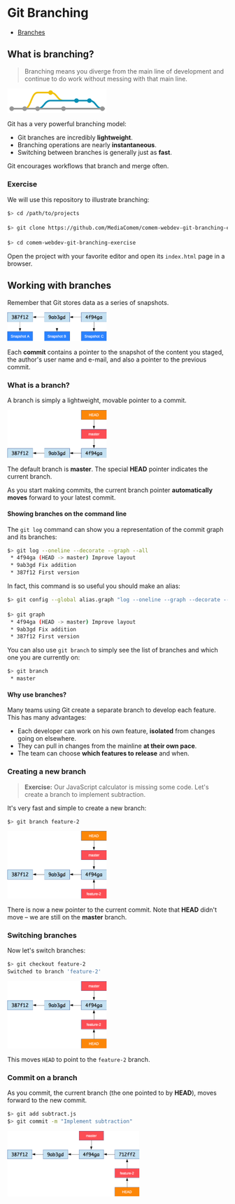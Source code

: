 # Git Branching

<!-- START doctoc generated TOC please keep comment here to allow auto update -->
<!-- DON'T EDIT THIS SECTION, INSTEAD RE-RUN doctoc TO UPDATE -->


- [Branches](#branches)

<!-- END doctoc generated TOC please keep comment here to allow auto update -->





## What is branching?

> Branching means you diverge from the main line of development and continue to do work without messing with that main line.

<p class='center'><img src='images/commits.png' width='45%' /></p>

Git has a very powerful branching model:

* Git branches are incredibly **lightweight**.
* Branching operations are nearly **instantaneous**.
* Switching between branches is generally just as **fast**.

Git encourages workflows that branch and merge often.





### Exercise

We will use this repository to illustrate branching:

```bash
$> cd /path/to/projects

$> git clone https://github.com/MediaComem/comem-webdev-git-branching-ex.git

$> cd comem-webdev-git-branching-exercise
```

Open the project with your favorite editor and open its `index.html` page in a browser.




## Working with branches

Remember that Git stores data as a series of snapshots.

<img src='images/snapshots.png' width='45%' />

Each **commit** contains a pointer to the snapshot of the content you staged, the author's user name and e-mail,
and also a pointer to the previous commit.





### What is a branch?

A branch is simply a lightweight, movable pointer to a commit.

<img src='images/branch.png' width='45%' />

The default branch is **master**.
The special **HEAD** pointer indicates the current branch.

As you start making commits, the current branch pointer **automatically moves** forward to your latest commit.

#### Showing branches on the command line

The `git log` command can show you a representation of the commit graph and its branches:

```bash
$> git log --oneline --decorate --graph --all
 * 4f94ga (HEAD -> master) Improve layout
 * 9ab3gd Fix addition
 * 387f12 First version
```

In fact, this command is so useful you should make an alias:

```bash
$> git config --global alias.graph "log --oneline --graph --decorate --all"

$> git graph
 * 4f94ga (HEAD -> master) Improve layout
 * 9ab3gd Fix addition
 * 387f12 First version
```

You can also use `git branch` to simply see the list of branches and which one you are currently on:

```bash
$> git branch
 * master
```

#### Why use branches?

Many teams using Git create a separate branch to develop each feature.
This has many advantages:

* Each developer can work on his own feature, **isolated** from changes going on elsewhere.
* They can pull in changes from the mainline **at their own pace**.
* The team can choose **which features to release** and when.





### Creating a new branch

> **Exercise:** Our JavaScript calculator is missing some code.
> Let's create a branch to implement subtraction.

It's very fast and simple to create a new branch:

```bash
$> git branch feature-2
```

<img src='images/new-branch.png' width='45%' />

There is now a new pointer to the current commit.
Note that **HEAD** didn't move – we are still on the **master** branch.







### Switching branches

Now let's switch branches:

```bash
$> git checkout feature-2
Switched to branch 'feature-2'
```

<img src='images/checkout.png' width='45%' />

This moves `HEAD` to point to the `feature-2` branch.





### Commit on a branch

As you commit, the current branch (the one pointed to by **HEAD**), moves forward to the new commit.

```bash
$> git add subtract.js
$> git commit -m "Implement subtraction"
```

<img src='images/commit-on-branch.png' width='60%' />
